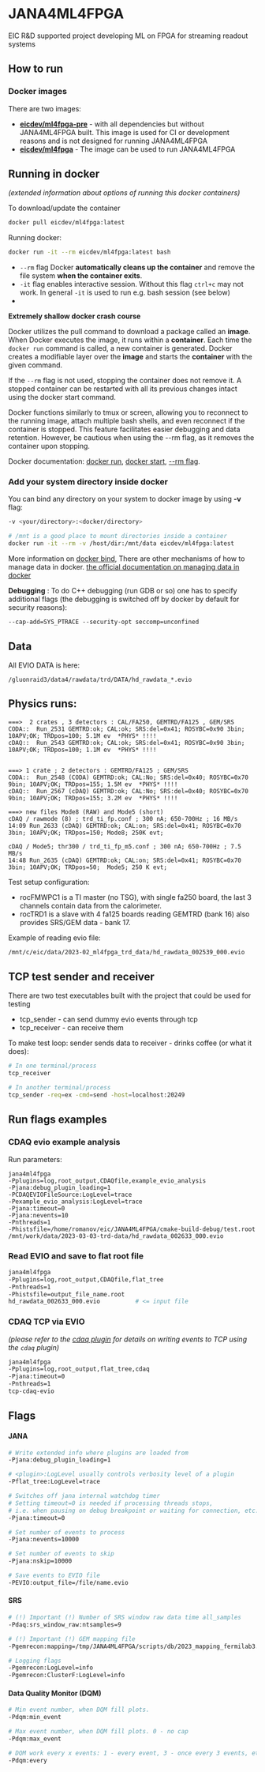 # JANA4ML4FPGA

EIC R&amp;D supported project developing ML on FPGA for streaming readout systems

## How to run

### Docker images

There are two images:

- [**eicdev/ml4fpga-pre**](https://hub.docker.com/r/eicdev/ml4fpga-pre) - with all dependencies but without JANA4ML4FPGA built.
  This image is used for CI or development reasons and is not designed for running JANA4ML4FPGA   
- [**eicdev/ml4fpga**](https://hub.docker.com/r/eicdev/ml4fpga) - The image can be used to run JANA4ML4FPGA

## Running in docker
*(extended information about options of running this docker containers)*

To download/update the container

```bash
docker pull eicdev/ml4fpga:latest
```

Running docker:

```bash
docker run -it --rm eicdev/ml4fpga:latest bash
```

- ```--rm``` flag Docker **automatically cleans up the container** and 
  remove the file system **when the container exits**.
- ```-it``` flag enables interactive session. Without this flag `ctrl+c` may not work. 
  In general `-it` is used to run e.g. bash session (see below)
- 

**Extremely shallow docker crash course** 

Docker utilizes the pull command to download a package called an **image**. 
When Docker executes the image, it runs within a **container**. 
Each time the `docker run` command is called, a new container is generated.
Docker creates a modifiable layer over the **image** and starts the **container** with the given command.

If the `--rm` flag is not used, stopping the container does not remove it.
A stopped container can be restarted with all its previous changes intact using the docker start command.

Docker functions similarly to tmux or screen, allowing you to reconnect to the running image, 
attach multiple bash shells, and even reconnect if the container is stopped. 
This feature facilitates easier debugging and data retention. 
However, be cautious when using the --rm flag, as it removes the container upon stopping.


Docker documentation:
[docker run](https://docs.docker.com/engine/reference/commandline/run/),
[docker start](https://docs.docker.com/engine/reference/commandline/start/),
[--rm flag](https://docs.docker.com/engine/reference/run/#clean-up---rm).


### Add your system directory inside docker

You can bind any directory on your system to docker image by using **-v** flag:

```bash 
-v <your/directory>:<docker/directory>

# /mnt is a good place to mount directories inside a container
docker run -it --rm -v /host/dir:/mnt/data eicdev/ml4fpga:latest
```
More information on [docker bind](https://docs.docker.com/storage/bind-mounts/),
There are other mechanisms of how to manage data in docker. 
[the official documentation on managing data in docker](https://docs.docker.com/storage/)


**Debugging** : To do C++ debugging (run GDB or so) one has to specify additional flags
(the debugging is switched off by docker by default for security reasons):

```--cap-add=SYS_PTRACE --security-opt seccomp=unconfined```



## Data

All EVIO DATA is here:

```
/gluonraid3/data4/rawdata/trd/DATA/hd_rawdata_*.evio
```

Physics runs:
-------------

```
===>  2 crates , 3 detectors : CAL/FA250, GEMTRD/FA125 , GEM/SRS
CODA::  Run_2531 GEMTRD:ok; CAL:ok; SRS:del=0x41; ROSYBC=0x90 3bin; 10APV;OK; TRDpos=100; 5.1M ev  *PHYS* !!!!
cDAQ::  Run_2543 GEMTRD:ok; CAL:ok; SRS:del=0x41; ROSYBC=0x90 3bin; 10APV;OK; TRDpos=100; 1.1M ev  *PHYS* !!!!


===> 1 crate ; 2 detectors : GEMTRD/FA125 ; GEM/SRS
CODA::  Run_2548 (CODA) GEMTRD:ok; CAL:No; SRS:del=0x40; ROSYBC=0x70 9bin; 10APV;OK; TRDpos=155; 1.5M ev  *PHYS* !!!!
cDAQ::  Run_2567 (cDAQ) GEMTRD:ok; CAL:No; SRS:del=0x40; ROSYBC=0x70 9bin; 10APV;OK; TRDpos=155; 3.2M ev  *PHYS* !!!!

===> new files Mode8 (RAW) and Mode5 (short)
cDAQ / rawmode (8) ; trd_ti_fp.conf ; 300 nA; 650-700Hz ; 16 MB/s
14:09 Run_2633 (cDAQ) GEMTRD:ok; CAL:on; SRS:del=0x41; ROSYBC=0x70 3bin; 10APV;OK; TRDpos=150; Mode8; 250K evt;

cDAQ / Mode5; thr300 / trd_ti_fp_m5.conf ; 300 nA; 650-700Hz ; 7.5 MB/s
14:48 Run_2635 (cDAQ) GEMTRD:ok; CAL:on; SRS:del=0x41; ROSYBC=0x70 3bin; 10APV;OK; TRDpos=50;  Mode5; 250 K evt;
```

Test setup configuration:

- rocFMWPC1 is a TI master (no TSG), with single fa250 board, the last 3 channels contain data from the calorimeter.
- rocTRD1 is a slave with 4 fa125 boards reading GEMTRD (bank 16) also provides SRS/GEM data - bank 17.


Example of reading evio file: 

```bash
/mnt/c/eic/data/2023-02_ml4fpga_trd_data/hd_rawdata_002539_000.evio
```


## TCP test sender and receiver

There are two test executables built with the project that could be used for testing

- tcp_sender - can send dummy evio events through tcp
- tcp_receiver - can receive them

To make test loop: sender sends data to receiver - drinks coffee (or what it does): 

```bash
# In one terminal/process
tcp_receiver

# In another terminal/process
tcp_sender -req=ex -cmd=send -host=localhost:20249
```

## Run flags examples

### CDAQ evio example analysis

Run parameters:

```
jana4ml4fpga
-Pplugins=log,root_output,CDAQfile,example_evio_analysis
-Pjana:debug_plugin_loading=1
-PCDAQEVIOFileSource:LogLevel=trace
-Pexample_evio_analysis:LogLevel=trace
-Pjana:timeout=0
-Pjana:nevents=10
-Pnthreads=1
-Phistsfile=/home/romanov/eic/JANA4ML4FPGA/cmake-build-debug/test.root
/mnt/work/data/2023-03-03-trd-data/hd_rawdata_002633_000.evio
```

### Read EVIO and save to flat root file

```sh
jana4ml4fpga
-Pplugins=log,root_output,CDAQfile,flat_tree
-Pnthreads=1
-Phistsfile=output_file_name.root
hd_rawdata_002633_000.evio          # <= input file
```

### CDAQ TCP via EVIO

*(please refer to the [cdaq plugin](src/plugins/cdaq) for details on writing events to TCP using the `cdaq` plugin)*

```sh
jana4ml4fpga
-Pplugins=log,root_output,flat_tree,cdaq
-Pjana:timeout=0
-Pnthreads=1
tcp-cdaq-evio
```

## Flags


#### JANA

```sh
# Write extended info where plugins are loaded from  
-Pjana:debug_plugin_loading=1

# <plugin>:LogLevel usually controls verbosity level of a plugin
-Pflat_tree:LogLevel=trace

# Switches off jana internal watchdog timer
# Setting timeout=0 is needed if processing threads stops, 
# i.e. when pausing on debug breakpoint or waiting for connection, etc. 
-Pjana:timeout=0

# Set number of events to process
-Pjana:nevents=10000

# Set number of events to skip
-Pjana:nskip=10000

# Save events to EVIO file
-PEVIO:output_file=/file/name.evio


```

#### SRS

```sh
# (!) Important (!) Number of SRS window raw data time all_samples
-Pdaq:srs_window_raw:ntsamples=9

# (!) Important (!) GEM mapping file
-Pgemrecon:mapping=/tmp/JANA4ML4FPGA/scripts/db/2023_mapping_fermilab3.cfg

# Logging flags
-Pgemrecon:LogLevel=info
-Pgemrecon:ClusterF:LogLevel=info


```

#### Data Quality Monitor (DQM)

```sh
# Min event number, when DQM fill plots.
-Pdqm:min_event

# Max event number, when DQM fill plots. 0 - no cap
-Pdqm:max_event

# DQM work every x events: 1 - every event, 3 - once every 3 events, etc.
-Pdqm:every
```

